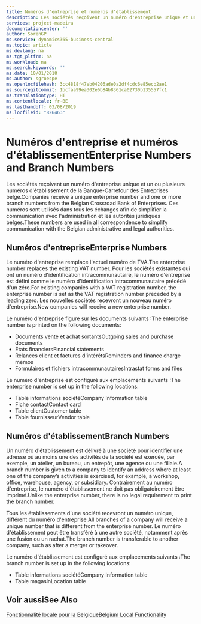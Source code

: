 ```yaml
---
title: Numéros d'entreprise et numéros d'établissement
description: Les sociétés reçoivent un numéro d'entreprise unique et un ou plusieurs numéros d'établissement de la Banque-Carrefour des Entreprises belge. Ces numéros sont utilisés dans tous les échanges afin de simplifier la communication avec l'administration et les autorités juridiques belges.
services: project-madeira
documentationcenter: ''
author: SorenGP
ms.service: dynamics365-business-central
ms.topic: article
ms.devlang: na
ms.tgt_pltfrm: na
ms.workload: na
ms.search.keywords: ''
ms.date: 10/01/2018
ms.author: sgroespe
ms.openlocfilehash: 3cc4818f47eb04206ade0a2df4cdc6e85ecb2ae1
ms.sourcegitcommit: 1bcfaa99ea302e6b84b8361ca02730b135557fc1
ms.translationtype: HT
ms.contentlocale: fr-BE
ms.lasthandoff: 03/08/2019
ms.locfileid: "826463"
---
```

# <a name="enterprise-numbers-and-branch-numbers"></a><span data-ttu-id="ba61b-104">Numéros d'entreprise et numéros d'établissement</span><span class="sxs-lookup"><span data-stu-id="ba61b-104">Enterprise Numbers and Branch Numbers</span></span>
<span data-ttu-id="ba61b-105">Les sociétés reçoivent un numéro d'entreprise unique et un ou plusieurs numéros d'établissement de la Banque-Carrefour des Entreprises belge.</span><span class="sxs-lookup"><span data-stu-id="ba61b-105">Companies receive a unique enterprise number and one or more branch numbers from the Belgian Crossroad Bank of Enterprises.</span></span> <span data-ttu-id="ba61b-106">Ces numéros sont utilisés dans tous les échanges afin de simplifier la communication avec l'administration et les autorités juridiques belges.</span><span class="sxs-lookup"><span data-stu-id="ba61b-106">These numbers are used in all correspondence to simplify communication with the Belgian administrative and legal authorities.</span></span>  

## <a name="enterprise-numbers"></a><span data-ttu-id="ba61b-107">Numéros d'entreprise</span><span class="sxs-lookup"><span data-stu-id="ba61b-107">Enterprise Numbers</span></span>  
 <span data-ttu-id="ba61b-108">Le numéro d'entreprise remplace l'actuel numéro de TVA.</span><span class="sxs-lookup"><span data-stu-id="ba61b-108">The enterprise number replaces the existing VAT number.</span></span> <span data-ttu-id="ba61b-109">Pour les sociétés existantes qui ont un numéro d'identification intracommunautaire, le numéro d'entreprise est défini comme le numéro d'identification intracommunautaire précédé d'un zéro.</span><span class="sxs-lookup"><span data-stu-id="ba61b-109">For existing companies with a VAT registration number, the enterprise number is set as the VAT registration number preceded by a leading zero.</span></span> <span data-ttu-id="ba61b-110">Les nouvelles sociétés recevront un nouveau numéro d'entreprise.</span><span class="sxs-lookup"><span data-stu-id="ba61b-110">New companies will receive a new enterprise number.</span></span>  

 <span data-ttu-id="ba61b-111">Le numéro d'entreprise figure sur les documents suivants :</span><span class="sxs-lookup"><span data-stu-id="ba61b-111">The enterprise number is printed on the following documents:</span></span>  

-   <span data-ttu-id="ba61b-112">Documents vente et achat sortants</span><span class="sxs-lookup"><span data-stu-id="ba61b-112">Outgoing sales and purchase documents</span></span>  
-   <span data-ttu-id="ba61b-113">États financiers</span><span class="sxs-lookup"><span data-stu-id="ba61b-113">Financial statements</span></span>  
-   <span data-ttu-id="ba61b-114">Relances client et factures d'intérêts</span><span class="sxs-lookup"><span data-stu-id="ba61b-114">Reminders and finance charge memos</span></span>  
-   <span data-ttu-id="ba61b-115">Formulaires et fichiers intracommunautaires</span><span class="sxs-lookup"><span data-stu-id="ba61b-115">Intrastat forms and files</span></span>  

<span data-ttu-id="ba61b-116">Le numéro d'entreprise est configuré aux emplacements suivants :</span><span class="sxs-lookup"><span data-stu-id="ba61b-116">The enterprise number is set up in the following locations:</span></span>  

-   <span data-ttu-id="ba61b-117">Table informations société</span><span class="sxs-lookup"><span data-stu-id="ba61b-117">Company Information table</span></span>  
-   <span data-ttu-id="ba61b-118">Fiche contact</span><span class="sxs-lookup"><span data-stu-id="ba61b-118">Contact card</span></span>  
-   <span data-ttu-id="ba61b-119">Table client</span><span class="sxs-lookup"><span data-stu-id="ba61b-119">Customer table</span></span>  
-   <span data-ttu-id="ba61b-120">Table fournisseur</span><span class="sxs-lookup"><span data-stu-id="ba61b-120">Vendor table</span></span>  

## <a name="branch-numbers"></a><span data-ttu-id="ba61b-121">Numéros d'établissement</span><span class="sxs-lookup"><span data-stu-id="ba61b-121">Branch Numbers</span></span>  
 <span data-ttu-id="ba61b-122">Un numéro d'établissement est délivré à une société pour identifier une adresse où au moins une des activités de la société est exercée, par exemple, un atelier, un bureau, un entrepôt, une agence ou une filiale.</span><span class="sxs-lookup"><span data-stu-id="ba61b-122">A branch number is given to a company to identify an address where at least one of the company’s activities is exercised, for example, a workshop, office, warehouse, agency, or subsidiary.</span></span> <span data-ttu-id="ba61b-123">Contrairement au numéro d'entreprise, le numéro d'établissement ne doit pas obligatoirement être imprimé.</span><span class="sxs-lookup"><span data-stu-id="ba61b-123">Unlike the enterprise number, there is no legal requirement to print the branch number.</span></span>  

 <span data-ttu-id="ba61b-124">Tous les établissements d'une société recevront un numéro unique, différent du numéro d'entreprise.</span><span class="sxs-lookup"><span data-stu-id="ba61b-124">All branches of a company will receive a unique number that is different from the enterprise number.</span></span> <span data-ttu-id="ba61b-125">Le numéro d'établissement peut être transféré à une autre société, notamment après une fusion ou un rachat.</span><span class="sxs-lookup"><span data-stu-id="ba61b-125">The branch number is transferable to another company, such as after a merger or takeover.</span></span>  

 <span data-ttu-id="ba61b-126">Le numéro d'établissement est configuré aux emplacements suivants :</span><span class="sxs-lookup"><span data-stu-id="ba61b-126">The branch number is set up in the following locations:</span></span>  

-   <span data-ttu-id="ba61b-127">Table informations société</span><span class="sxs-lookup"><span data-stu-id="ba61b-127">Company Information table</span></span>  
-   <span data-ttu-id="ba61b-128">Table magasin</span><span class="sxs-lookup"><span data-stu-id="ba61b-128">Location table</span></span>  

## <a name="see-also"></a><span data-ttu-id="ba61b-129">Voir aussi</span><span class="sxs-lookup"><span data-stu-id="ba61b-129">See Also</span></span>  
 [<span data-ttu-id="ba61b-130">Fonctionnalité locale pour la Belgique</span><span class="sxs-lookup"><span data-stu-id="ba61b-130">Belgium Local Functionality</span></span>](belgium-local-functionality.md)

